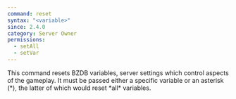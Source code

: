 ```yaml
---
command: reset
syntax: "<variable>"
since: 2.4.0
category: Server Owner
permissions:
  - setAll
  - setVar
---
```


This command resets BZDB variables, server settings which control aspects of the gameplay. It must be passed either a specific variable or an asterisk (*), the latter of which would reset *all\* variables.
